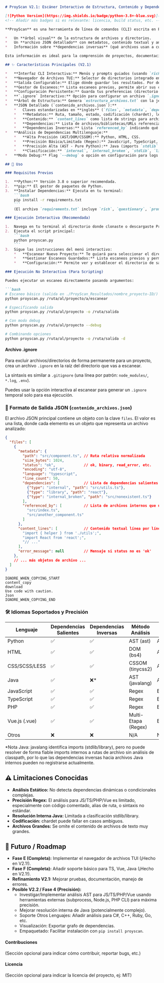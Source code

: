 ```markdown
# ProyScan V2.1: Escáner Interactivo de Estructura, Contenido y Dependencias

[![Python Version](https://img.shields.io/badge/python-3.8+-blue.svg)](https://www.python.org/downloads/)
<!-- Añadir más badges si es relevante: licencia, build status, etc. -->

**ProyScan** es una herramienta de línea de comandos (CLI) escrita en Python diseñada para analizar recursivamente directorios de proyectos. Su objetivo principal es generar una instantánea completa y estructurada del código fuente, incluyendo:

*   Un **árbol visual** de la estructura de archivos y directorios.
*   Un **archivo JSON detallado** con metadatos, contenido textual y análisis de dependencias entre archivos.
*   Información sobre **dependencias inversas** (qué archivos usan a cuál).

Esta información es ideal para la comprensión de proyectos, documentación automática, análisis de código o como contexto enriquecido para Modelos de Lenguaje Grandes (LLMs).

## ✨ Características Principales (V2.1)

*   **Interfaz CLI Interactiva:** Menús y prompts guiados (usando `rich` y `questionary`) para una experiencia de usuario amigable.
*   **Navegador de Archivos TUI:** Selector de directorios integrado en la terminal (usando `prompt_toolkit`) con navegación por teclado y soporte para cambio de unidades (Windows). Opción manual también disponible.
*   **Salida Configurable:** Elige dónde guardar los resultados. Por defecto, se crea `ProyScan_Resultados` en el directorio de ejecución, con subcarpetas únicas por escaneo.
*   **Gestor de Escaneos:** Lista escaneos previos, permite abrir sus carpetas de resultados o borrarlos.
*   **Configuración Persistente:** Guarda tus preferencias (directorio de salida, modo debug) en `~/.proyscan/config.json`.
*   **`.ignore` Interactivo:** Opción para configurar un archivo `.ignore` temporal al inicio de cada escaneo, seleccionando patrones comunes por categoría/lenguaje.
*   **Árbol de Estructura:** Genera `estructura_archivos.txt` con la jerarquía del proyecto (respeta `.ignore`).
*   **JSON Detallado (`contenido_archivos.json`):**
    *   Claves estandarizadas en **inglés** (`files`, `metadata`, `dependencies`, `type`, `path`, `referenced_by`, etc.).
    *   **Metadatos:** Ruta, tamaño, estado, codificación (chardet), lenguaje (por extensión), nº líneas.
    *   **Contenido:** `content_lines` como lista de strings para archivos de texto.
    *   **Dependencias:** Lista de archivos/bibliotecas/URLs referenciados.
    *   **Dependencias Inversas:** Lista `referenced_by` indicando qué archivos internos importan/referencian al archivo actual.
*   **Análisis de Dependencias Multilenguaje:**
    *   **Alta Precisión (AST/DOM/CSSOM):** Python, HTML, CSS.
    *   **Precisión Básica/Limitada (Regex):** JavaScript, TypeScript, PHP, Vue.js (SFC).
    *   **Precisión Alta (AST - Pure Python):** Java (imports `stdlib` y `library`).
    *   **Clasificación:** `internal`, `internal_broken`, `stdlib`, `library`, `url`, `external`.
*   **Modo Debug:** Flag `--debug` o opción en configuración para logs detallados.

## 🚀 Uso

### Requisitos Previos

1.  **Python:** Versión 3.8 o superior recomendada.
2.  **pip:** El gestor de paquetes de Python.
3.  **Instalar Dependencias:** Ejecuta en tu terminal:
    ```bash
    pip install -r requirements.txt
    ```
    (El archivo `requirements.txt` incluye `rich`, `questionary`, `prompt-toolkit`, `chardet`, `beautifulsoup4`, `lxml`, `tinycss2`, `javalang`).

### Ejecución Interactiva (Recomendada)

1.  Navega en tu terminal al directorio donde clonaste o descargaste ProyScan.
2.  Ejecuta el script principal:
    ```bash
    python proyscan.py
    ```
3.  Sigue las instrucciones del menú interactivo:
    *   **Escanear Nuevo Proyecto:** Te guiará para seleccionar el directorio objetivo (con el navegador TUI o manualmente), el directorio de salida, configurar un `.ignore` temporal (opcional) y activar el modo debug (opcional).
    *   **Gestionar Escaneos Guardados:** Lista escaneos previos y permite abrirlos o borrarlos.
    *   **Configuración:** Permite ver y establecer el directorio de salida predeterminado y el estado predeterminado del modo debug.

### Ejecución No Interactiva (Para Scripting)

Puedes ejecutar un escaneo directamente pasando argumentos:

```bash
# Escaneo básico (salida en ./ProyScan_Resultados/nombre_proyecto-ID/)
python proyscan.py /ruta/al/proyecto/a/escanear

# Especificando salida
python proyscan.py /ruta/al/proyecto -o /ruta/salida

# Con modo debug
python proyscan.py /ruta/al/proyecto --debug

# Combinando opciones
python proyscan.py /ruta/al/proyecto -o /ruta/salida -d
```

#### Archivo .ignore

Para excluir archivos/directorios de forma permanente para un proyecto, crea un archivo `.ignore` en la raíz del directorio que vas a escanear.

La sintaxis es similar a `.gitignore` (una línea por patrón: `node_modules/`, `*.log`, `.env`).

Puedes usar la opción interactiva al escanear para generar un `.ignore` temporal solo para esa ejecución.

### 📄 Formato de Salida JSON (`contenido_archivos.json`)

El archivo JSON principal contiene un objeto con la clave `files`. El valor es una lista, donde cada elemento es un objeto que representa un archivo analizado:

```json
{
  "files": [
    {
      "metadata": {
        "path": "src/component.ts", // Ruta relativa normalizada
        "size_bytes": 1024,
        "status": "ok",             // ok, binary, read_error, etc.
        "encoding": "utf-8",
        "language": "typescript",
        "line_count": 50,
        "dependencies": [           // Lista de dependencias salientes
          {"type": "internal", "path": "src/utils.ts"},
          {"type": "library", "path": "react"},
          {"type": "internal_broken", "path": "src/nonexistent.ts"}
        ],
        "referenced_by": [          // Lista de archivos internos que usan este
          "src/index.ts",
          "src/another_component.ts"
        ]
      },
      "content_lines": [            // Contenido textual línea por línea
        "import { helper } from './utils';",
        "import React from 'react';",
        "// ..."
      ],
      "error_message": null         // Mensaje si status no es 'ok'
    },
    // ... más objetos de archivo ...
  ]
}
```
```
IGNORE_WHEN_COPYING_START
content_copy
download
Use code with caution.
Json
IGNORE_WHEN_COPYING_END
```

### 🛠️ Idiomas Soportados y Precisión

| Lenguaje        | Dependencias Salientes | Dependencias Inversas | Método Análisis     | Precisión         |
| --------------- | ---------------------- | --------------------- | ------------------- | ----------------- |
| Python          | ✅                     | ✅                    | AST (ast)           | Alta              |
| HTML            | ✅                     | ✅                    | DOM (bs4)           | Alta              |
| CSS/SCSS/LESS   | ✅                     | ✅                    | CSSOM (tinycss2)    | Alta              |
| Java            | ✅                     | ❌*                   | AST (javalang)      | Alta (Imports)    |
| JavaScript      | ✅                     | ✅                    | Regex               | Básica/Limitada   |
| TypeScript      | ✅                     | ✅                    | Regex               | Básica/Limitada   |
| PHP             | ✅                     | ✅                    | Regex               | Básica/Limitada   |
| Vue.js (.vue)   | ✅                     | ✅                    | Multi-Etapa (Regex) | Baja/Limitada     |
| Otros           | ❌                     | ❌                    | N/A                 | N/A               |

*Nota Java: javalang identifica imports (stdlib/library), pero no puede resolver de forma fiable imports internos a rutas de archivo sin análisis de classpath, por lo que las dependencias inversas hacia archivos Java internos pueden no registrarse actualmente.

## ⚠️ Limitaciones Conocidas

*   **Análisis Estático:** No detecta dependencias dinámicas o condicionales complejas.
*   **Precisión Regex:** El análisis para JS/TS/PHP/Vue es limitado, especialmente con código comentado, alias de ruta, o sintaxis no estándar.
*   **Resolución Interna Java:** Limitada a clasificación stdlib/library.
*   **Codificación:** chardet puede fallar en casos ambiguos.
*   **Archivos Grandes:** Se omite el contenido de archivos de texto muy grandes.

## 🔮 Futuro / Roadmap

*   **Fase E (Completa):** Implementar el navegador de archivos TUI (¡Hecho en V2.1!).
*   **Fase F (Completa):** Añadir soporte básico para TS, Vue, Java (¡Hecho en V2.1!).
*   **Refinamiento V2.1:** Mejorar pruebas, documentación, manejo de errores.
*   **Posible V2.2 / Fase 4 (Precisión):**
    *   Investigar/Implementar análisis AST para JS/TS/PHP/Vue usando herramientas externas (subprocess, Node.js, PHP CLI) para máxima precisión.
    *   Mejorar resolución interna de Java (potencialmente complejo).
    *   Soporte Otros Lenguajes: Añadir análisis para C#, C++, Ruby, Go, etc.
    *   Visualización: Exportar grafo de dependencias.
    *   Empaquetado: Facilitar instalación con `pip install proyscan`.

#### Contribuciones

(Sección opcional para indicar cómo contribuir, reportar bugs, etc.)

#### Licencia

(Sección opcional para indicar la licencia del proyecto, ej: MIT)
```
